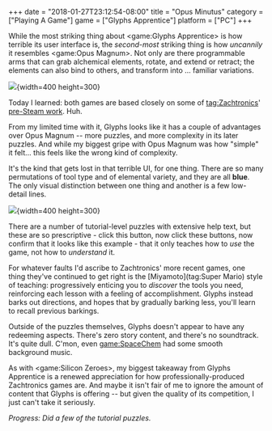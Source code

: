 +++
date = "2018-01-27T23:12:54-08:00"
title = "Opus Minutus"
category = ["Playing A Game"]
game = ["Glyphs Apprentice"]
platform = ["PC"]
+++

While the most striking thing about <game:Glyphs Apprentice> is how terrible its user interface is, the <i>second-most</i> striking thing is how <i>uncannily</i> it resembles <game:Opus Magnum>.  Not only are there programmable arms that can grab alchemical elements, rotate, and extend or retract; the elements can also bind to others, and transform into ... familiar variations.

![]($SiteBaseURL$glyphsapprentice_transmuter.jpg){width=400 height=300}

Today I learned: both games are based closely on some of <tag:Zachtronics>' <a href="http://www.zachtronics.com/the-codex-of-alchemical-engineering/">pre-Steam work</a>.  Huh.

From my limited time with it, Glyphs looks like it has a couple of advantages over Opus Magnum -- more puzzles, and more complexity in its later puzzles.  And while my biggest gripe with Opus Magnum was how "simple" it felt... this feels like the wrong kind of complexity.

It's the kind that gets lost in that terrible UI, for one thing.  There are so many permutations of tool type and of elemental variety, and they are all <b>blue</b>.  The only visual distinction between one thing and another is a few low-detail lines.

![]($SiteBaseURL$glyphsapprentice_shaper.jpg){width=400 height=300}

There are a number of tutorial-level puzzles with extensive help text, but these are so prescriptive - click this button, now click these buttons, now confirm that it looks like this example - that it only teaches how to <i>use</i> the game, not how to <i>understand</i> it.

For whatever faults I'd ascribe to Zachtronics' more recent games, one thing they've continued to get right is the [Miyamoto](tag:Super Mario) style of teaching: progressively enticing you to <i>discover</i> the tools you need, reinforcing each lesson with a feeling of accomplishment.  Glyphs instead barks out directions, and hopes that by gradually barking less, you'll learn to recall previous barkings.

Outside of the puzzles themselves, Glyphs doesn't appear to have any redeeming aspects.  There's zero story content, and there's no soundtrack.  It's quite dull.  C'mon, even <game:SpaceChem> had some smooth background music.

As with <game:Silicon Zeroes>, my biggest takeaway from Glyphs Apprentice is a renewed appreciation for how professionally-produced Zachtronics games are.  And maybe it isn't fair of me to ignore the amount of content that Glyphs is offering -- but given the quality of its competition, I just can't take it seriously.

<i>Progress: Did a few of the tutorial puzzles.</i>
